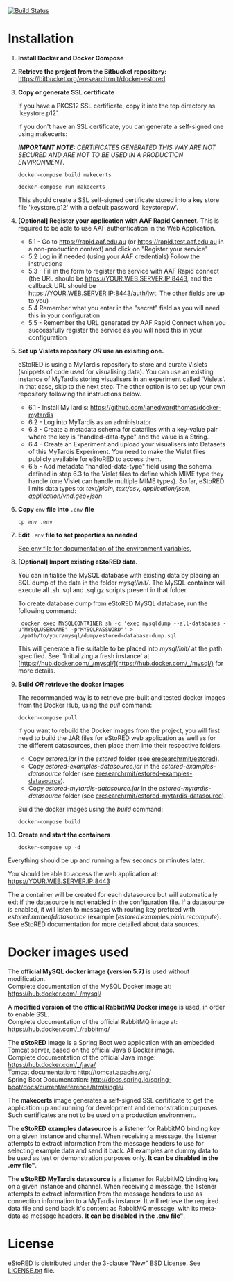 [![Build Status](https://semaphoreci.com/api/v1/projects/d9c5d22b-453b-40b2-a240-842e24a2167b/1082508/badge.svg)](https://semaphoreci.com/gprevost/docker-estored)

Installation
============

1. **Install Docker and Docker Compose**

2. **Retrieve the project from the Bitbucket repository:** https://bitbucket.org/eresearchrmit/docker-estored

3. **Copy or generate SSL certificate**

	If you have a PKCS12 SSL certificate, copy it into the top directory as 'keystore.p12'.

	If you don't have an SSL certificate, you can generate a self-signed one using makecerts:
	
	***IMPORTANT NOTE:*** *CERTIFICATES GENERATED THIS WAY ARE NOT SECURED AND ARE NOT TO BE USED IN A PRODUCTION ENVIRONMENT.*  

	```
	docker-compose build makecerts
	```
	```
	docker-compose run makecerts
	```

	This should create a SSL self-signed certificate stored into a key store file 'keystore.p12' with a default password 'keystorepw'.

4. **[Optional] Register your application with AAF Rapid Connect.** This is required to be able to use AAF authentication in the Web Application.

	- 5.1 - Go to https://rapid.aaf.edu.au (or https://rapid.test.aaf.edu.au in a non-production context) and click on "Register your service"
	- 5.2 Log in if needed (using your AAF credentials) Follow the instructions
	- 5.3 - Fill in the form to register the service with AAF Rapid connect (the URL should be https://YOUR.WEB.SERVER.IP:8443, and the callback URL should be https://YOUR.WEB.SERVER.IP:8443/auth/jwt. The other fields are up to you)
	- 5.4 Remember what you enter in the "secret" field as you will need this in your configuration
	- 5.5 - Remember the URL generated by AAF Rapid Connect when you successfully register the service as you will need this in your configuration  

5. **Set up Vislets repository** ***OR*** **use an exisiting one.**

	eStoRED is using a MyTardis repository to store and curate Vislets (snippets of code used for visualising data). You can use an existing instance of MyTardis storing visualisers in an experiment called 'Vislets'. In that case, skip to the next step. The other option is to set up your own repository following the instructions below.

	- 6.1 - Install MyTardis: https://github.com/ianedwardthomas/docker-mytardis
	- 6.2 - Log into MyTardis as an administrator
	- 6.3 - Create a metadata schema for datafiles with a key-value pair where the key is "handled-data-type" and the value is a String.
	- 6.4 - Create an Experiment and upload your visualisers into Datasets of this MyTardis Experiment. You need to make the Vislet files publicly available for eStoRED to access them.
	- 6.5 - Add metadata "handled-data-type" field using the schema defined in step 6.3 to the Vislet files to define which MIME type they handle (one Vislet can handle multiple MIME types). So far, eStoRED limits data types to: *text/plain, text/csv, application/json, application/vnd.geo+json*
   
6. **Copy** `env` **file into** `.env` **file**
	
	```
	cp env .env
	```

7. **Edit** `.env` **file to set properties as needed**

	[See env file for documentation of the environment variables.](env)

9. **[Optional] Import existing eStoRED data.**

   You can initialise the MySQL database with existing data by placing an SQL dump of the data in the folder *mysql/init/*. The MySQL container will execute all .sh .sql and .sql.gz scripts present in that folder.

   To create database dump from eStoRED MySQL database, run the following command:

   ```
	docker exec MYSQLCONTAINER sh -c 'exec mysqldump --all-databases -u"MYSQLUSERNAME" -p"MYSQLPASSWORD"' > ./path/to/your/mysql/dump/estored-database-dump.sql
	```
	
   This will generate a file suitable to be placed into *mysql/init/* at the path specified. See: 'Initializing a fresh instance' at [https://hub.docker.com/_/mysql/](https://hub.docker.com/_/mysql/) for more details.

9. **Build** ***OR*** **retrieve the docker images**

	The recommanded way is to retrieve pre-built and tested docker images from the Docker Hub, using the *pull* command:

	```
	docker-compose pull
	```

	If you want to rebuild the Docker images from the project, you will first need to build the JAR files for eStoRED web application as well as for the different datasources, then place them into their respective folders.
	
	- Copy *estored.jar* in the *estored* folder (see [eresearchrmit/estored](https://bitbucket.org/eresearchrmit/estored)).
	- Copy *estored-examples-datasource.jar* in the *estored-examples-datasource* folder (see [eresearchrmit/estored-examples-datasource](https://bitbucket.org/eresearchrmit/estored-examples-datasource)).
	- Copy *estored-mytardis-datasource.jar* in the *estored-mytardis-datasource* folder (see [eresearchrmit/estored-mytardis-datasource](https://bitbucket.org/eresearchrmit/estored-mytardis-datasource)).
	
	Build the docker images using the *build* command:
	
	```
	docker-compose build
	```
	

10. **Create and start the containers**
	
	```
	docker-compose up -d
	```

Everything should be up and running a few seconds or minutes later.  

You should be able to access the web application at: https://YOUR.WEB.SERVER.IP:8443  

The a container will be created for each datasource but will automatically exit if the datasource is not enabled in the configuration file. If a datasource is enabled, it will listen to messages wth routing key prefixed with *estored.nameofdatasource* (example (*estored.examples.plain.recompute*). See eStoRED documentation for more detailed about data sources.

Docker images used
==================

The **official MySQL docker image (version 5.7)** is used without modification.  
Complete documentation of the MySQL Docker image at: https://hub.docker.com/_/mysql/   
  
A **modified version of the official RabbitMQ Docker image** is used, in order to enable SSL.  
Complete documentation of the official RabbitMQ image at: https://hub.docker.com/_/rabbitmq/  
  
The **eStoRED** image is a Spring Boot web application with an embedded Tomcat server, based on the official Java 8 Docker image.  
Complete documentation of the official Java image: https://hub.docker.com/_/java/  
Tomcat documentation: http://tomcat.apache.org/  
Spring Boot Documentation: http://docs.spring.io/spring-boot/docs/current/reference/htmlsingle/  

The **makecerts** image generates a self-signed SSL certificate to get the application up and running for development and demonstration purposes. Such certificates are not to be used on a production environment.  

The **eStoRED examples datasource** is a listener for RabbitMQ binding key on a given instance and channel. When receiving a message, the listener attempts to extract information from the message headers to use for selecting example data and send it back. All examples are dummy data to be used as test or demonstration purposes only. **It can be disabled in the .env file"**.

The **eStoRED MyTardis datasource** is a listener for RabbitMQ binding key on a given instance and channel. When receiving a message, the listener attempts to extract information from the message headers to use as connection information to a MyTardis instance. It will retrieve the required data file and send back it's content as RabbitMQ message, with its meta-data as message headers. **It can be disabled in the .env file"**.


License
=======

eStoRED is distributed under the 3-clause "New" BSD License. See [LICENSE.txt](https://bitbucket.org/eresearchrmit/estored/src/master/LICENSE.txt) file.

